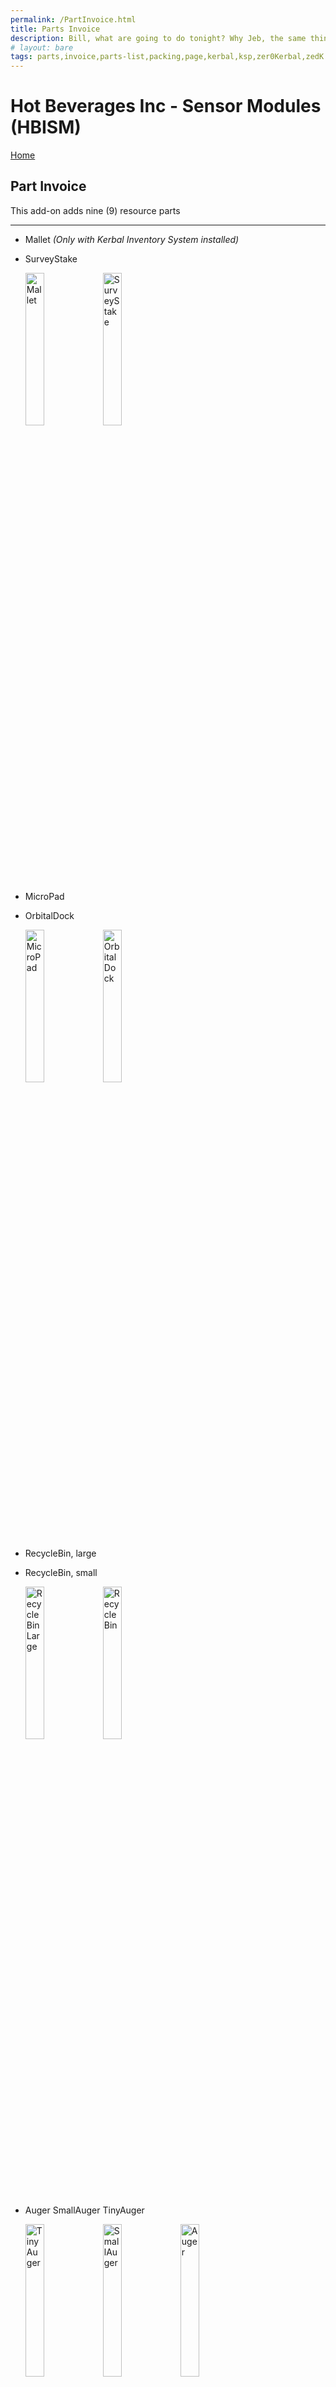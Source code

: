 ```yaml
---
permalink: /PartInvoice.html
title: Parts Invoice
description: Bill, what are going to do tonight? Why Jeb, the same thing we do every night, Take over the world!
# layout: bare
tags: parts,invoice,parts-list,packing,page,kerbal,ksp,zer0Kerbal,zedK
---
```


<!-- PartInvoice.md v1.1.3.0
Hot Beverages Inc - Sensor Modules (HBISM)
created: 01 Feb 2022
updated: 27 Mar 2022 -->

# Hot Beverages Inc - Sensor Modules (HBISM)

[Home](/index.md)

## Part Invoice

This add-on adds nine (9) resource parts

---

* Mallet *(Only with Kerbal Inventory System installed)*
* SurveyStake

  <img src="https://raw.githubusercontent.com/zer0Kerbal/NotSoSimpleConstruction/master/GameData/NotSoSimpleConstruction/Parts/%40thumbs/ElMallet_icon.png" alt="Mallet" width="25%" height="25%" /> <img src="https://raw.githubusercontent.com/zer0Kerbal/NotSoSimpleConstruction/master/GameData/NotSoSimpleConstruction/Parts/%40thumbs/ELSurveyStake_icon.png" alt="SurveyStake" width="25%" height="25%" />

* MicroPad
* OrbitalDock

  <img src="https://raw.githubusercontent.com/zer0Kerbal/NotSoSimpleConstruction/master/GameData/NotSoSimpleConstruction/Parts/%40thumbs/ELMicroPad_icon.png" alt="MicroPad" width="25%" height="25%" /> <img src="https://raw.githubusercontent.com/zer0Kerbal/NotSoSimpleConstruction/master/GameData/NotSoSimpleConstruction/Parts/%40thumbs/ELOrbitalDock_icon.png" alt="OrbitalDock" width="25%" height="25%" />

* RecycleBin, large
* RecycleBin, small

  <img src="https://raw.githubusercontent.com/zer0Kerbal/NotSoSimpleConstruction/master/GameData/NotSoSimpleConstruction/Parts/%40thumbs/ELRecycleBin.Large_icon.png" alt="RecycleBin Large" width="25%" height="25%" /> <img src="https://raw.githubusercontent.com/zer0Kerbal/NotSoSimpleConstruction/master/GameData/NotSoSimpleConstruction/Parts/%40thumbs/ELRecycleBin_icon.png" alt="RecycleBin" width="25%" height="25%" />

* Auger SmallAuger TinyAuger

  <img src="https://raw.githubusercontent.com/zer0Kerbal/NotSoSimpleConstruction/master/GameData/NotSoSimpleConstruction/Parts/%40thumbs/ELTinyAuger_icon.png" alt="TinyAuger" width="25%" height="25%" />   <img src="https://raw.githubusercontent.com/zer0Kerbal/NotSoSimpleConstruction/master/GameData/NotSoSimpleConstruction/Parts/%40thumbs/ELSmallAuger_icon.png" alt="SmallAuger" width="25%" height="25%" />   <img src="https://raw.githubusercontent.com/zer0Kerbal/NotSoSimpleConstruction/master/GameData/NotSoSimpleConstruction/Parts/%40thumbs/ELAuger_icon.png" alt="Auger" width="25%" height="25%" />

---

[top](#Part-Invoice)

<!-- this file CC BY-NC-ND 3.0 Unported by zer0Kerbal -->
